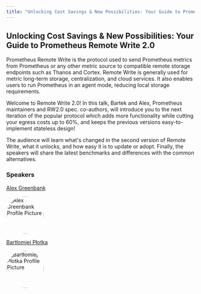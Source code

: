 ```yaml
---
title: "Unlocking Cost Savings & New Possibilities: Your Guide to Prometheus Remote Write 2.0"
---
```


## Unlocking Cost Savings & New Possibilities: Your Guide to Prometheus Remote Write 2.0

Prometheus Remote Write is the protocol used to send Prometheus metrics from Prometheus or any other metric source to compatible remote storage endpoints such as Thanos and Cortex. Remote Write is generally used for metric long-term storage, centralization, and cloud services. It also enables users to run Prometheus in an agent mode, reducing local storage requirements.

Welcome to Remote Write 2.0! In this talk, Bartek and Alex, Prometheus maintainers and RW2.0 spec. co-authors, will introduce you to the next iteration of the popular protocol which adds more functionality while cutting your egress costs up to 60%, and keeps the previous versions easy-to-implement stateless design!

The audience will learn what's changed in the second version of Remote Write, what it unlocks, and how easy it is to update or adopt. Finally, the speakers will share the latest benchmarks and differences with the common alternatives.

### Speakers
[Alex Greenbank](../../speakers/alex-greenbank)

<img src="https://sessionize.com/image/9a53-400o400o1-H7g6gVMqff32SgQdGe1t4C.jpg" style="width: 100px; border-radius: 50%" alt="Alex Greenbank Profile Picture"/>

[Bartłomiej Płotka](../../speakers/bartłomiej-płotka)

<img src="https://sessionize.com/image/86b8-400o400o1-UhKWwHq2CTeRCdepgU6uTC.jpg" style="width: 100px; border-radius: 50%" alt="Bartłomiej Płotka Profile Picture"/>

